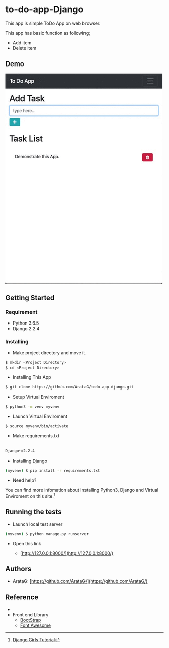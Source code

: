 # to-do-app-Django
This app is simple ToDo App on web browser.

This app has basic function as following;
- Add item
- Delete item

## Demo
![result](./demo.gif)


## Getting Started

### Requirement
- Python 3.6.5
- Django 2.2.4

### Installing


- Make project directory and move it.

```bash
$ mkdir <Project Directory>
$ cd <Project Directory>
```

- Installing This App
```bash
$ git clone https://github.com/ArataG/todo-app-django.git
```

- Setup Virtual Enviroment
```bash
$ python3 -m venv myvenv
```
- Launch Virtual Enviroment
```bash
$ source myvenv/bin/activate
```
- Make requirements.txt

```txt:requirements.txt

Django~=2.2.4

```

- Installing Django
```bash
(myvenv) $ pip install -r requirements.txt
```

- Need help?

You can find more infomation about Installing Python3, Django and Virtual Enviroment on this site.[^1]

## Running the tests

- Launch local test server
```bash
(myvenv) $ python manage.py runserver
```
- Open this link

  - [http://127.0.0.1:8000/](http://127.0.0.1:8000/) 


## Authors
- ArataG: [https://github.com/ArataG/](https://github.com/ArataG/)

## Reference
- [^1]: [Django Girls Tutorial](https://tutorial.djangogirls.org/)

- Front end Library
    - [BootStrap](https://getbootstrap.jp/docs/4.3/getting-started/introduction/)
    - [Font Awesome](https://fontawesome.com/icons?m=free)

